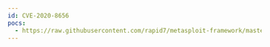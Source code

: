 ```yaml
---
id: CVE-2020-8656
pocs:
  - https://raw.githubusercontent.com/rapid7/metasploit-framework/master/modules/exploits/linux/http/eyesofnetwork_autodiscovery_rce.rb
---
```

